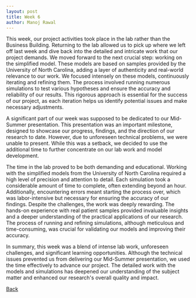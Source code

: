 ```yaml
---
layout: post
title: Week 6
author: Manoj Rawal
---
```

This week, our project activities took place in the lab rather than the Business Building. Returning to the lab allowed us to pick up where we left off last week and dive back into the detailed and intricate work that our project demands. We moved forward to the next crucial step: working on the simplified model. These models are based on samples provided by the University of North Carolina, adding a layer of authenticity and real-world relevance to our work. We focused intensely on these models, continuously iterating and refining them. The process involved running numerous simulations to test various hypotheses and ensure the accuracy and reliability of our results. This rigorous approach is essential for the success of our project, as each iteration helps us identify potential issues and make necessary adjustments.

A significant part of our week was supposed to be dedicated to our Mid-Summer presentation. This presentation was an important milestone, designed to showcase our progress, findings, and the direction of our research to date. However, due to unforeseen technical problems, we were unable to present. While this was a setback, we decided to use the additional time to further concentrate on our lab work and model development.

The time in the lab proved to be both demanding and educational. Working with the simplified models from the University of North Carolina required a high level of precision and attention to detail. Each simulation took a considerable amount of time to complete, often extending beyond an hour. Additionally, encountering errors meant starting the process over, which was labor-intensive but necessary for ensuring the accuracy of our findings.
Despite the challenges, the work was deeply rewarding. The hands-on experience with real patient samples provided invaluable insights and a deeper understanding of the practical applications of our research. The process of running and refining simulations, although meticulous and time-consuming, was crucial for validating our models and improving their accuracy.

In summary, this week was a blend of intense lab work, unforeseen challenges, and significant learning opportunities. Although the technical issues prevented us from delivering our Mid-Summer presentation, we used the time effectively to advance our project. The detailed work with the models and simulations has deepened our understanding of the subject matter and enhanced our research's overall quality and impact.

[Back](./)
